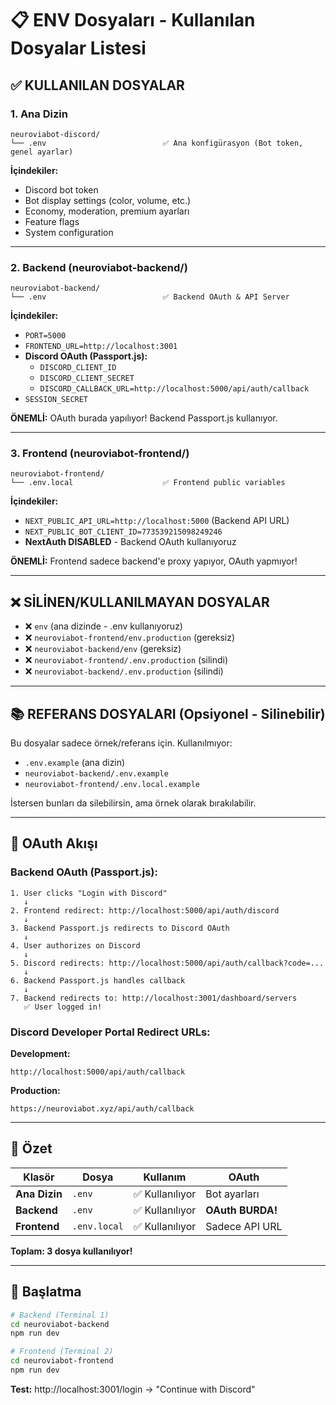 # 📋 ENV Dosyaları - Kullanılan Dosyalar Listesi

## ✅ KULLANILAN DOSYALAR

### 1. Ana Dizin
```
neuroviabot-discord/
└── .env                          ✅ Ana konfigürasyon (Bot token, genel ayarlar)
```

**İçindekiler:**
- Discord bot token
- Bot display settings (color, volume, etc.)
- Economy, moderation, premium ayarları
- Feature flags
- System configuration

---

### 2. Backend (neuroviabot-backend/)
```
neuroviabot-backend/
└── .env                          ✅ Backend OAuth & API Server
```

**İçindekiler:**
- `PORT=5000`
- `FRONTEND_URL=http://localhost:3001`
- **Discord OAuth (Passport.js):**
  - `DISCORD_CLIENT_ID`
  - `DISCORD_CLIENT_SECRET`
  - `DISCORD_CALLBACK_URL=http://localhost:5000/api/auth/callback`
- `SESSION_SECRET`

**ÖNEMLİ:** OAuth burada yapılıyor! Backend Passport.js kullanıyor.

---

### 3. Frontend (neuroviabot-frontend/)
```
neuroviabot-frontend/
└── .env.local                    ✅ Frontend public variables
```

**İçindekiler:**
- `NEXT_PUBLIC_API_URL=http://localhost:5000` (Backend API URL)
- `NEXT_PUBLIC_BOT_CLIENT_ID=773539215098249246`
- **NextAuth DISABLED** - Backend OAuth kullanıyoruz

**ÖNEMLİ:** Frontend sadece backend'e proxy yapıyor, OAuth yapmıyor!

---

## ❌ SİLİNEN/KULLANILMAYAN DOSYALAR

- ❌ `env` (ana dizinde - .env kullanıyoruz)
- ❌ `neuroviabot-frontend/env.production` (gereksiz)
- ❌ `neuroviabot-backend/env` (gereksiz)
- ❌ `neuroviabot-frontend/.env.production` (silindi)
- ❌ `neuroviabot-backend/.env.production` (silindi)

---

## 📚 REFERANS DOSYALARI (Opsiyonel - Silinebilir)

Bu dosyalar sadece örnek/referans için. Kullanılmıyor:

- `.env.example` (ana dizin)
- `neuroviabot-backend/.env.example`
- `neuroviabot-frontend/.env.local.example`

İstersen bunları da silebilirsin, ama örnek olarak bırakılabilir.

---

## 🔄 OAuth Akışı

### Backend OAuth (Passport.js):

```
1. User clicks "Login with Discord"
   ↓
2. Frontend redirect: http://localhost:5000/api/auth/discord
   ↓
3. Backend Passport.js redirects to Discord OAuth
   ↓
4. User authorizes on Discord
   ↓
5. Discord redirects: http://localhost:5000/api/auth/callback?code=...
   ↓
6. Backend Passport.js handles callback
   ↓
7. Backend redirects to: http://localhost:3001/dashboard/servers
   ✅ User logged in!
```

### Discord Developer Portal Redirect URLs:

**Development:**
```
http://localhost:5000/api/auth/callback
```

**Production:**
```
https://neuroviabot.xyz/api/auth/callback
```

---

## 🎯 Özet

| Klasör | Dosya | Kullanım | OAuth |
|--------|-------|----------|-------|
| **Ana Dizin** | `.env` | ✅ Kullanılıyor | Bot ayarları |
| **Backend** | `.env` | ✅ Kullanılıyor | **OAuth BURDA!** |
| **Frontend** | `.env.local` | ✅ Kullanılıyor | Sadece API URL |

**Toplam: 3 dosya kullanılıyor!**

---

## 🚀 Başlatma

```bash
# Backend (Terminal 1)
cd neuroviabot-backend
npm run dev

# Frontend (Terminal 2)  
cd neuroviabot-frontend
npm run dev
```

**Test:** http://localhost:3001/login → "Continue with Discord"
